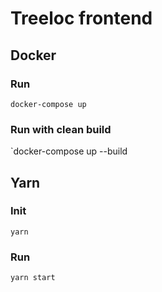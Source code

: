 # Treeloc frontend

## Docker

### Run

`docker-compose up`

### Run with clean build

`docker-compose up --build

## Yarn

### Init

`yarn`

### Run

`yarn start`
